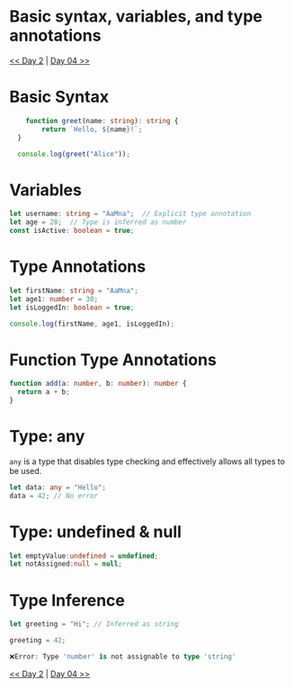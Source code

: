 
#  Basic syntax, variables, and type annotations

[<< Day 2](../Class02/READ02.md) | [Day 04 >>](../Class04/READ04.md)

# Basic Syntax
```ts
    function greet(name: string): string {
        return `Hello, ${name}!`;
  }

  console.log(greet("Alice"));
```


# Variables
```ts
let username: string = "AaMna";  // Explicit type annotation
let age = 28;  // Type is inferred as number
const isActive: boolean = true;
```

# Type Annotations
```ts
let firstName: string = "AaMna";
let age1: number = 30;
let isLoggedIn: boolean = true;

console.log(firstName, age1, isLoggedIn);
```
# Function Type Annotations
```ts
function add(a: number, b: number): number {
  return a + b;
}
```

# Type: any
`any` is a type that disables type checking and effectively allows all types to be used.

```ts
let data: any = "Hello";
data = 42; // No error
```
# Type: undefined & null
```ts
let emptyValue:undefined = undefined;
let notAssigned:null = null;
```
# Type Inference

```ts
let greeting = "Hi"; // Inferred as string

greeting = 42; 

❌Error: Type 'number' is not assignable to type 'string'
```

[<< Day 2](../Class02/READ02.md) | [Day 04 >>](../Class04/READ04.md)